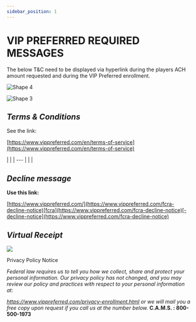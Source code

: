 ```yaml
---
sidebar_position: 1
---
```


# **VIP PREFERRED REQUIRED MESSAGES**

The below T&C need to be displayed via hyperlink during the players ACH amount requested and during the VIP Preferred enrollment.

![Shape 4](Images\amt_rqst.png)

![Shape 3](Images\enrolling_new_cardholder.png)

## _**Terms & Conditions**_

See the link:

[https://www.vippreferred.com/en/terms-of-service](https://www.vippreferred.com/en/terms-of-service)

|
 |
| --- |
|
 |

## _**Decline message**_

**Use this link:**

[https://www.vippreferred.com/](https://www.vippreferred.com/fcra-decline-notice)[fcra](https://www.vippreferred.com/fcra-decline-notice)[-decline-notice](https://www.vippreferred.com/fcra-decline-notice)

## _**Virtual Receipt**_

![](Images\receipt_example.png)

Privacy Policy Notice

_Federal law requires us to tell you how we collect, share and protect your personal information. Our privacy policy has not changed, and you may review our policy and practices with respect to your personal information at:_

_<https://www.vippreferred.com/privacy-enrollment.html> or we will mail you a free copy upon request if you call us at the number below._ **C.A.M.S. : 800-500-1973**
